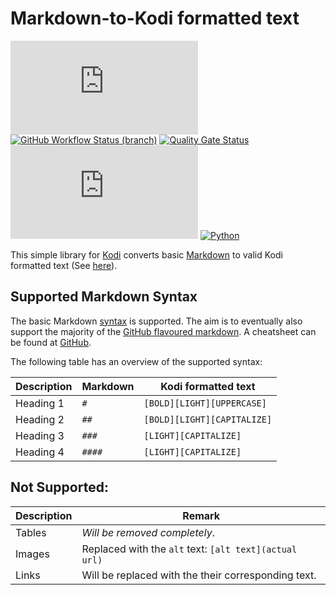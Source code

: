 # Markdown-to-Kodi formatted text
[![GitHub release (latest by date)](https://img.shields.io/github/v/release/retrospect-addon/script.module.markdown)](https://github.com/retrospect-addon/script.module.markdown/releases)
[![GitHub Workflow Status (branch)](https://img.shields.io/github/workflow/status/retrospect-addon/script.module.markdown/unit-tests/master)](https://github.com/retrospect-addon/script.module.markdown/actions)
[![Quality Gate Status](https://sonarcloud.io/api/project_badges/measure?project=retrospect-addon_script.module.markdown&metric=alert_status)](https://sonarcloud.io/dashboard?id=retrospect-addon_script.module.markdown)
[![License](https://img.shields.io/github/license/retrospect-addon/script.module.markdown)](https://github.com/retrospect-addon/script.module.markdown/blob/master/LICENSE.md)
[![Python](https://img.shields.io/badge/python-2.7%20%7C%203.6%2D-3.8-blue?logo=python)](https://kodi.tv/article/attention-addon-developers-migration-python-3)

This simple library for [Kodi](https://kodi.tv) converts basic [Markdown](https://daringfireball.net/projects/markdown) to valid Kodi formatted text (See [here](https://kodi.wiki/view/Label_Formatting)).

## Supported Markdown Syntax
The basic Markdown [syntax](https://daringfireball.net/projects/markdown/syntax) is supported. The aim is to eventually also support the majority of the [GitHub flavoured markdown](https://github.github.com/gfm/). A cheatsheet can be found at [GitHub](https://guides.github.com/pdfs/markdown-cheatsheet-online.pdf).

The following table has an overview of the supported syntax:

Description  | Markdown     | Kodi formatted text
------------ | ------------ | -------------
Heading 1    | `#`          | `[BOLD][LIGHT][UPPERCASE]`
Heading 2    | `##`         | `[BOLD][LIGHT][CAPITALIZE]`
Heading 3    | `###`        | `[LIGHT][CAPITALIZE]`
Heading 4    | `####`       | `[LIGHT][CAPITALIZE]`

## Not Supported:
Description  | Remark
------------ | -------------
Tables       | _Will be removed completely_.
Images       | Replaced with the `alt` text: `[alt text](actual url)`
Links        | Will be replaced with the their corresponding text.
